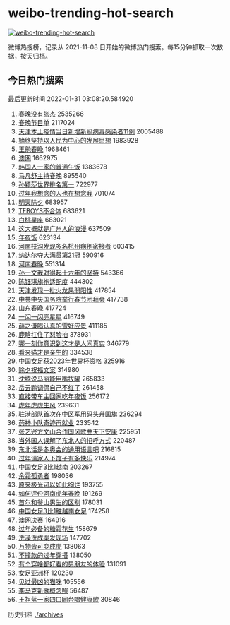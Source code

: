 # weibo-trending-hot-search

[![weibo-trending-hot-search](https://github.com/ameizi/weibo-trending-hot-search/actions/workflows/ci.yml/badge.svg)](https://github.com/ameizi/weibo-trending-hot-search/actions/workflows/ci.yml)

微博热搜榜，记录从 2021-11-08 日开始的微博热门搜索。每15分钟抓取一次数据，按天[归档](./archives)。

## 今日热门搜索

<!-- BEGIN --> 
最后更新时间 2022-01-31 03:08:20.584920 
1. [春晚没有张杰](https://s.weibo.com/weibo?q=%E6%98%A5%E6%99%9A%E6%B2%A1%E6%9C%89%E5%BC%A0%E6%9D%B0&Refer=top) 2535266
1. [春晚节目单](https://s.weibo.com/weibo?q=%23%E6%98%A5%E6%99%9A%E8%8A%82%E7%9B%AE%E5%8D%95%23&Refer=top) 2117024
1. [天津本土疫情当日新增新冠病毒感染者11例](https://s.weibo.com/weibo?q=%23%E5%A4%A9%E6%B4%A5%E6%9C%AC%E5%9C%9F%E7%96%AB%E6%83%85%E5%BD%93%E6%97%A5%E6%96%B0%E5%A2%9E%E6%96%B0%E5%86%A0%E7%97%85%E6%AF%92%E6%84%9F%E6%9F%93%E8%80%8511%E4%BE%8B%23&Refer=top) 2005488
1. [始终坚持以人民为中心的发展思想](https://s.weibo.com/weibo?q=%23%E5%A7%8B%E7%BB%88%E5%9D%9A%E6%8C%81%E4%BB%A5%E4%BA%BA%E6%B0%91%E4%B8%BA%E4%B8%AD%E5%BF%83%E7%9A%84%E5%8F%91%E5%B1%95%E6%80%9D%E6%83%B3%23&Refer=top) 1983928
1. [王勉春晚](https://s.weibo.com/weibo?q=%E7%8E%8B%E5%8B%89%E6%98%A5%E6%99%9A&Refer=top) 1968461
1. [澳网](https://s.weibo.com/weibo?q=%E6%BE%B3%E7%BD%91&Refer=top) 1662975
1. [韩国人一家的普通午饭](https://s.weibo.com/weibo?q=%23%E9%9F%A9%E5%9B%BD%E4%BA%BA%E4%B8%80%E5%AE%B6%E7%9A%84%E6%99%AE%E9%80%9A%E5%8D%88%E9%A5%AD%23&Refer=top) 1383678
1. [马凡舒主持春晚](https://s.weibo.com/weibo?q=%E9%A9%AC%E5%87%A1%E8%88%92%E4%B8%BB%E6%8C%81%E6%98%A5%E6%99%9A&Refer=top) 895540
1. [孙颖莎世界排名第一](https://s.weibo.com/weibo?q=%23%E5%AD%99%E9%A2%96%E8%8E%8E%E4%B8%96%E7%95%8C%E6%8E%92%E5%90%8D%E7%AC%AC%E4%B8%80%23&Refer=top) 722977
1. [过年我想念的人也在想念我](https://s.weibo.com/weibo?q=%23%E8%BF%87%E5%B9%B4%E6%88%91%E6%83%B3%E5%BF%B5%E7%9A%84%E4%BA%BA%E4%B9%9F%E5%9C%A8%E6%83%B3%E5%BF%B5%E6%88%91%23&Refer=top) 701074
1. [明天除夕](https://s.weibo.com/weibo?q=%23%E6%98%8E%E5%A4%A9%E9%99%A4%E5%A4%95%23&Refer=top) 683957
1. [TFBOYS不合体](https://s.weibo.com/weibo?q=%23TFBOYS%E4%B8%8D%E5%90%88%E4%BD%93%23&Refer=top) 683621
1. [白桃星座](https://s.weibo.com/weibo?q=%23%E7%99%BD%E6%A1%83%E6%98%9F%E5%BA%A7%23&Refer=top) 683021
1. [这大概就是广州人的浪漫](https://s.weibo.com/weibo?q=%23%E8%BF%99%E5%A4%A7%E6%A6%82%E5%B0%B1%E6%98%AF%E5%B9%BF%E5%B7%9E%E4%BA%BA%E7%9A%84%E6%B5%AA%E6%BC%AB%23&Refer=top) 637509
1. [年夜饭](https://s.weibo.com/weibo?q=%E5%B9%B4%E5%A4%9C%E9%A5%AD&Refer=top) 623134
1. [河南扶沟发现多名杭州病例密接者](https://s.weibo.com/weibo?q=%23%E6%B2%B3%E5%8D%97%E6%89%B6%E6%B2%9F%E5%8F%91%E7%8E%B0%E5%A4%9A%E5%90%8D%E6%9D%AD%E5%B7%9E%E7%97%85%E4%BE%8B%E5%AF%86%E6%8E%A5%E8%80%85%23&Refer=top) 603415
1. [纳达尔夺大满贯第21冠](https://s.weibo.com/weibo?q=%23%E7%BA%B3%E8%BE%BE%E5%B0%94%E5%A4%BA%E5%A4%A7%E6%BB%A1%E8%B4%AF%E7%AC%AC21%E5%86%A0%23&Refer=top) 590916
1. [河南春晚](https://s.weibo.com/weibo?q=%E6%B2%B3%E5%8D%97%E6%98%A5%E6%99%9A&Refer=top) 551314
1. [孙一文我对得起十六年的坚持](https://s.weibo.com/weibo?q=%23%E5%AD%99%E4%B8%80%E6%96%87%E6%88%91%E5%AF%B9%E5%BE%97%E8%B5%B7%E5%8D%81%E5%85%AD%E5%B9%B4%E7%9A%84%E5%9D%9A%E6%8C%81%23&Refer=top) 543366
1. [陈钰琪旗袍适配度](https://s.weibo.com/weibo?q=%23%E9%99%88%E9%92%B0%E7%90%AA%E6%97%97%E8%A2%8D%E9%80%82%E9%85%8D%E5%BA%A6%23&Refer=top) 444302
1. [天津发现一批火龙果弱阳性](https://s.weibo.com/weibo?q=%23%E5%A4%A9%E6%B4%A5%E5%8F%91%E7%8E%B0%E4%B8%80%E6%89%B9%E7%81%AB%E9%BE%99%E6%9E%9C%E5%BC%B1%E9%98%B3%E6%80%A7%23&Refer=top) 417854
1. [中共中央国务院举行春节团拜会](https://s.weibo.com/weibo?q=%23%E4%B8%AD%E5%85%B1%E4%B8%AD%E5%A4%AE%E5%9B%BD%E5%8A%A1%E9%99%A2%E4%B8%BE%E8%A1%8C%E6%98%A5%E8%8A%82%E5%9B%A2%E6%8B%9C%E4%BC%9A%23&Refer=top) 417738
1. [山东春晚](https://s.weibo.com/weibo?q=%E5%B1%B1%E4%B8%9C%E6%98%A5%E6%99%9A&Refer=top) 417724
1. [一闪一闪亮星星](https://s.weibo.com/weibo?q=%E4%B8%80%E9%97%AA%E4%B8%80%E9%97%AA%E4%BA%AE%E6%98%9F%E6%98%9F&Refer=top) 416749
1. [薛之谦唱认真的雪好应景](https://s.weibo.com/weibo?q=%23%E8%96%9B%E4%B9%8B%E8%B0%A6%E5%94%B1%E8%AE%A4%E7%9C%9F%E7%9A%84%E9%9B%AA%E5%A5%BD%E5%BA%94%E6%99%AF%23&Refer=top) 411185
1. [鹿晗扛住了怼脸拍](https://s.weibo.com/weibo?q=%23%E9%B9%BF%E6%99%97%E6%89%9B%E4%BD%8F%E4%BA%86%E6%80%BC%E8%84%B8%E6%8B%8D%23&Refer=top) 378931
1. [哪一刻你意识到这才是人间真实](https://s.weibo.com/weibo?q=%23%E5%93%AA%E4%B8%80%E5%88%BB%E4%BD%A0%E6%84%8F%E8%AF%86%E5%88%B0%E8%BF%99%E6%89%8D%E6%98%AF%E4%BA%BA%E9%97%B4%E7%9C%9F%E5%AE%9E%23&Refer=top) 346779
1. [看来猫才是亲生的](https://s.weibo.com/weibo?q=%23%E7%9C%8B%E6%9D%A5%E7%8C%AB%E6%89%8D%E6%98%AF%E4%BA%B2%E7%94%9F%E7%9A%84%23&Refer=top) 334538
1. [中国女足获2023年世界杯资格](https://s.weibo.com/weibo?q=%23%E4%B8%AD%E5%9B%BD%E5%A5%B3%E8%B6%B3%E8%8E%B72023%E5%B9%B4%E4%B8%96%E7%95%8C%E6%9D%AF%E8%B5%84%E6%A0%BC%23&Refer=top) 325916
1. [除夕祝福文案](https://s.weibo.com/weibo?q=%E9%99%A4%E5%A4%95%E7%A5%9D%E7%A6%8F%E6%96%87%E6%A1%88&Refer=top) 314980
1. [沈腾说马丽能用嘴拔罐](https://s.weibo.com/weibo?q=%23%E6%B2%88%E8%85%BE%E8%AF%B4%E9%A9%AC%E4%B8%BD%E8%83%BD%E7%94%A8%E5%98%B4%E6%8B%94%E7%BD%90%23&Refer=top) 265833
1. [岳云鹏调侃自己不红了](https://s.weibo.com/weibo?q=%23%E5%B2%B3%E4%BA%91%E9%B9%8F%E8%B0%83%E4%BE%83%E8%87%AA%E5%B7%B1%E4%B8%8D%E7%BA%A2%E4%BA%86%23&Refer=top) 261458
1. [直接带车主回家吃年夜饭](https://s.weibo.com/weibo?q=%23%E7%9B%B4%E6%8E%A5%E5%B8%A6%E8%BD%A6%E4%B8%BB%E5%9B%9E%E5%AE%B6%E5%90%83%E5%B9%B4%E5%A4%9C%E9%A5%AD%23&Refer=top) 256172
1. [虎年虎虎生风](https://s.weibo.com/weibo?q=%E8%99%8E%E5%B9%B4%E8%99%8E%E8%99%8E%E7%94%9F%E9%A3%8E&Refer=top) 239631
1. [驻港部队首次在中区军用码头升国旗](https://s.weibo.com/weibo?q=%23%E9%A9%BB%E6%B8%AF%E9%83%A8%E9%98%9F%E9%A6%96%E6%AC%A1%E5%9C%A8%E4%B8%AD%E5%8C%BA%E5%86%9B%E7%94%A8%E7%A0%81%E5%A4%B4%E5%8D%87%E5%9B%BD%E6%97%97%23&Refer=top) 236294
1. [药神小队奇迹再就业](https://s.weibo.com/weibo?q=%23%E8%8D%AF%E7%A5%9E%E5%B0%8F%E9%98%9F%E5%A5%87%E8%BF%B9%E5%86%8D%E5%B0%B1%E4%B8%9A%23&Refer=top) 233542
1. [张艺兴方文山合作国风歌曲天下安康](https://s.weibo.com/weibo?q=%23%E5%BC%A0%E8%89%BA%E5%85%B4%E6%96%B9%E6%96%87%E5%B1%B1%E5%90%88%E4%BD%9C%E5%9B%BD%E9%A3%8E%E6%AD%8C%E6%9B%B2%E5%A4%A9%E4%B8%8B%E5%AE%89%E5%BA%B7%23&Refer=top) 225951
1. [当外国人误解了东北人的招呼方式](https://s.weibo.com/weibo?q=%E5%BD%93%E5%A4%96%E5%9B%BD%E4%BA%BA%E8%AF%AF%E8%A7%A3%E4%BA%86%E4%B8%9C%E5%8C%97%E4%BA%BA%E7%9A%84%E6%8B%9B%E5%91%BC%E6%96%B9%E5%BC%8F&Refer=top) 220487
1. [东北话是冬奥会的通用语言吧](https://s.weibo.com/weibo?q=%23%E4%B8%9C%E5%8C%97%E8%AF%9D%E6%98%AF%E5%86%AC%E5%A5%A5%E4%BC%9A%E7%9A%84%E9%80%9A%E7%94%A8%E8%AF%AD%E8%A8%80%E5%90%A7%23&Refer=top) 216815
1. [过年请家人下馆子有多快乐](https://s.weibo.com/weibo?q=%23%E8%BF%87%E5%B9%B4%E8%AF%B7%E5%AE%B6%E4%BA%BA%E4%B8%8B%E9%A6%86%E5%AD%90%E6%9C%89%E5%A4%9A%E5%BF%AB%E4%B9%90%23&Refer=top) 214974
1. [中国女足3比1越南](https://s.weibo.com/weibo?q=%23%E4%B8%AD%E5%9B%BD%E5%A5%B3%E8%B6%B33%E6%AF%941%E8%B6%8A%E5%8D%97%23&Refer=top) 203267
1. [余霜孤勇者](https://s.weibo.com/weibo?q=%E4%BD%99%E9%9C%9C%E5%AD%A4%E5%8B%87%E8%80%85&Refer=top) 198036
1. [原来极光可以如此绚烂](https://s.weibo.com/weibo?q=%23%E5%8E%9F%E6%9D%A5%E6%9E%81%E5%85%89%E5%8F%AF%E4%BB%A5%E5%A6%82%E6%AD%A4%E7%BB%9A%E7%83%82%23&Refer=top) 193755
1. [如何评价河南虎年春晚](https://s.weibo.com/weibo?q=%23%E5%A6%82%E4%BD%95%E8%AF%84%E4%BB%B7%E6%B2%B3%E5%8D%97%E8%99%8E%E5%B9%B4%E6%98%A5%E6%99%9A%23&Refer=top) 191269
1. [首尔和釜山男生的区别](https://s.weibo.com/weibo?q=%23%E9%A6%96%E5%B0%94%E5%92%8C%E9%87%9C%E5%B1%B1%E7%94%B7%E7%94%9F%E7%9A%84%E5%8C%BA%E5%88%AB%23&Refer=top) 178031
1. [中国女足3比1胜越南女足](https://s.weibo.com/weibo?q=%23%E4%B8%AD%E5%9B%BD%E5%A5%B3%E8%B6%B33%E6%AF%941%E8%83%9C%E8%B6%8A%E5%8D%97%E5%A5%B3%E8%B6%B3%23&Refer=top) 174258
1. [澳网决赛](https://s.weibo.com/weibo?q=%23%E6%BE%B3%E7%BD%91%E5%86%B3%E8%B5%9B%23&Refer=top) 164916
1. [过年必备的糖霜花生](https://s.weibo.com/weibo?q=%23%E8%BF%87%E5%B9%B4%E5%BF%85%E5%A4%87%E7%9A%84%E7%B3%96%E9%9C%9C%E8%8A%B1%E7%94%9F%23&Refer=top) 158679
1. [洗澡洗成案发现场](https://s.weibo.com/weibo?q=%23%E6%B4%97%E6%BE%A1%E6%B4%97%E6%88%90%E6%A1%88%E5%8F%91%E7%8E%B0%E5%9C%BA%23&Refer=top) 147702
1. [万物皆可变成虎](https://s.weibo.com/weibo?q=%23%E4%B8%87%E7%89%A9%E7%9A%86%E5%8F%AF%E5%8F%98%E6%88%90%E8%99%8E%23&Refer=top) 138063
1. [不撞款的过年穿搭](https://s.weibo.com/weibo?q=%23%E4%B8%8D%E6%92%9E%E6%AC%BE%E7%9A%84%E8%BF%87%E5%B9%B4%E7%A9%BF%E6%90%AD%23&Refer=top) 138050
1. [有个穿啥都好看的男朋友的体验](https://s.weibo.com/weibo?q=%23%E6%9C%89%E4%B8%AA%E7%A9%BF%E5%95%A5%E9%83%BD%E5%A5%BD%E7%9C%8B%E7%9A%84%E7%94%B7%E6%9C%8B%E5%8F%8B%E7%9A%84%E4%BD%93%E9%AA%8C%23&Refer=top) 131091
1. [女足亚洲杯](https://s.weibo.com/weibo?q=%E5%A5%B3%E8%B6%B3%E4%BA%9A%E6%B4%B2%E6%9D%AF&Refer=top) 120230
1. [见过最凶的猫咪](https://s.weibo.com/weibo?q=%23%E8%A7%81%E8%BF%87%E6%9C%80%E5%87%B6%E7%9A%84%E7%8C%AB%E5%92%AA%23&Refer=top) 105556
1. [李马克新歌概念照](https://s.weibo.com/weibo?q=%E6%9D%8E%E9%A9%AC%E5%85%8B%E6%96%B0%E6%AD%8C%E6%A6%82%E5%BF%B5%E7%85%A7&Refer=top) 56487
1. [王祖蓝一家四口同台唱健康歌](https://s.weibo.com/weibo?q=%23%E7%8E%8B%E7%A5%96%E8%93%9D%E4%B8%80%E5%AE%B6%E5%9B%9B%E5%8F%A3%E5%90%8C%E5%8F%B0%E5%94%B1%E5%81%A5%E5%BA%B7%E6%AD%8C%23&Refer=top) 30846
<!-- END -->

历史归档 [./archives](./archives)

